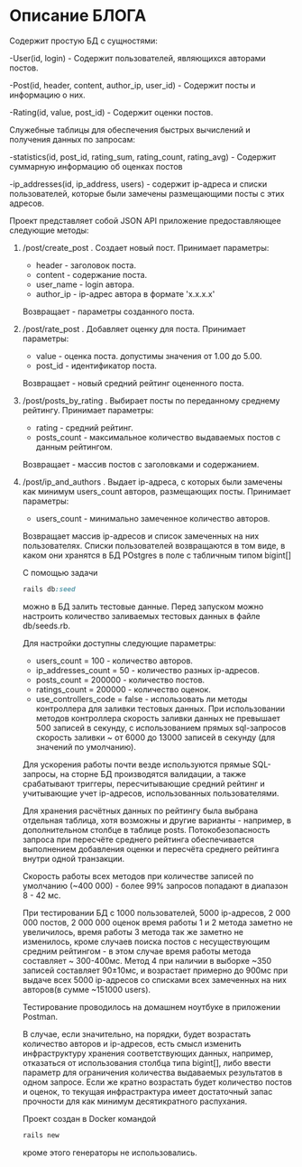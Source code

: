 # Описание БЛОГА
Содержит простую БД с сущностями:

-User(id, login) - Содержит пользователей, являющихся авторами постов.

-Post(id, header, content, author_ip, user_id) - Содержит посты и информацию о них.

-Rating(id, value, post_id) - Содержит оценки постов.
 
 Служебные таблицы для обеспечения быстрых вычислений и получения данных по запросам:
 
 -statistics(id, post_id, rating_sum, rating_count, rating_avg) - Содержит суммарную информацию об оценках постов
 
 -ip_addresses(id, ip_address, users) - содержит ip-адреса и списки пользователей, которые были замечены размещающими посты с этих адресов.

Проект представляет собой JSON API приложение предоставляющее следующие методы:

1) /post/create_post . Создает новый пост. Принимает параметры:
    
      - header - заголовок поста.
      - content - содержание поста.
      - user_name - login автора.
      - author_ip - ip-адрес автора в формате 'x.x.x.x'
      
      Возвращает - параметры созданного поста.

1) /post/rate_post . Добавляет оценку для поста. Принимает параметры:
    
      - value - оценка поста. допустимы значения от 1.00 до 5.00.
      - post_id - идентификатор поста.
      
      Возвращает - новый средний рейтинг оцененного поста.

1) /post/posts_by_rating . Выбирает посты по переданному среднему рейтингу. Принимает параметры:
    
      - rating - средний рейтинг.
      - posts_count - максимальное количество выдаваемых постов с данным рейтингом.
      
      Возвращает - массив постов с заголовками и содержанием.

1) /post/ip_and_authors . Выдает ip-адреса, с которых были замечены как минимум users_count авторов, размещающих посты. Принимает параметры:
    
      - users_count - минимально замеченное количество авторов.
      
      Возвращает массив ip-адресов и список замеченных на них пользователях. Списки пользователей возвращаются в том виде, в каком они хранятся в БД POstgres в поле с табличным типом bigint[]
      
      С помощью задачи 
      ```ruby
      rails db:seed
      ```
      можно в БД залить тестовые данные. Перед запуском можно настроить количество заливаемых тестовых данных в файле db/seeds.rb.
      
      Для настройки доступны следующие параметры:
      
      - users_count = 100 - количество авторов.
      - ip_addresses_count = 50 - количество разных ip-адресов.
      - posts_count = 200000 - количество постов.
      - ratings_count = 200000 - количество оценок.
      - use_controllers_code = false - использовать ли методы контроллера для заливки тестовых данных. При использовании методов контроллера скорость заливки данных не превышает 500 записей в секунду, с использованием прямых sql-запросов скорость заливки ~ от 6000 до 13000 записей в секунду (для значений по умолчанию).
      
      Для ускорения работы почти везде используются прямые SQL-запросы, на сторне БД производятся валидации, а также срабатывают триггеры, пересчитывающие средний рейтинг и учитывающие учет ip-адресов, использованных пользователями.
      
      Для хранения расчётных данных по рейтингу была выбрана отдельная таблица, хотя возможны и другие варианты - например, в дополнительном столбце в таблице posts. Потокобезопасность запроса при пересчёте среднего рейтинга обеспечивается выполнением добавления оценки и пересчёта среднего рейтинга внутри одной транзакции.
      
      Скорость работы всех методов при количестве записей по умолчанию (~400 000) - более 99% запросов попадают в диапазон 8 - 42 мс.
      
      При тестировании БД с 1000 пользователей, 5000 ip-адресов, 2 000 000 постов, 2 000 000 оценок время работы 1 и 2 метода заметно не увеличилось, время работы 3 метода так же заметно не изменилось, кроме случаев поиска постов с несуществующим средним рейтингом - в этом случае время работы метода составляет ~ 300-400мс. Метод 4 при наличии в выборке ~350 записей составляет 90±10мс, и возрастает примерно до 900мс при выдаче всех 5000 ip-адресов со списками всех замеченных на них авторов(в сумме ~151000 users).
      
      Тестирование проводилось на домашнем ноутбуке в приложении Postman.
      
      В случае, если значительно, на порядки, будет возрастать количество авторов и ip-адресов, есть смысл изменить инфраструктуру хранения соответствующих данных, например, отказаться от использования столбца типа bigint[], либо ввести параметр для ограничения количества выдаваемых результатов в одном запросе. Если же кратно возрастать будет количество постов и оценок, то текущая инфрастрактура имеет достаточный запас прочности для как минимум десятикратного распухания.
      
      Проект создан в Docker командой
      ```ruby
      rails new
      ```
      кроме этого генераторы не использовались.
